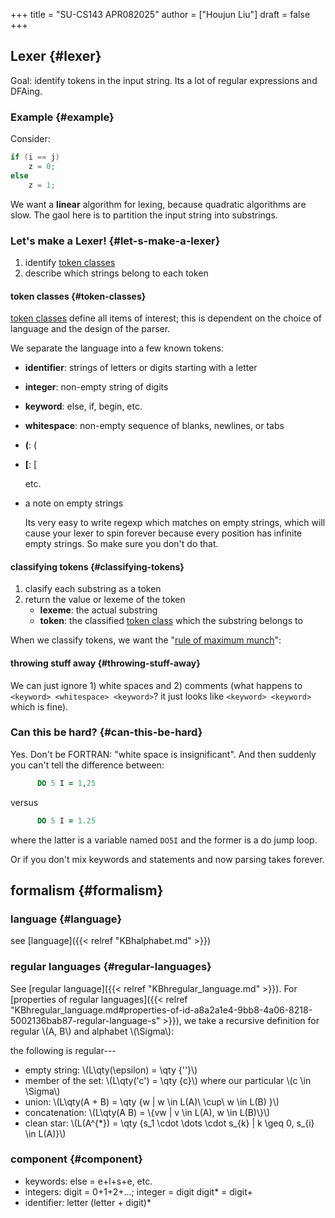 +++
title = "SU-CS143 APR082025"
author = ["Houjun Liu"]
draft = false
+++

## Lexer {#lexer}

Goal: identify tokens in the input string. Its a lot of regular expressions and DFAing.


### Example {#example}

Consider:

```java
if (i == j)
    z = 0;
else
    z = 1;
```

We want a **linear** algorithm for lexing, because quadratic algorithms are slow. The gaol here is to partition the input string into substrings.


### Let's make a Lexer! {#let-s-make-a-lexer}

1.  identify [token classes](#token-classes)
2.  describe which strings belong to each token


#### token classes {#token-classes}

[token classes](#token-classes) define all items of interest; this is dependent on the choice of language and the design of the parser.

We separate the language into a few known tokens:

-   **identifier**: strings of letters or digits starting with a letter
-   **integer**: non-empty string of digits
-   **keyword**: else, if, begin, etc.
-   **whitespace**: non-empty sequence of blanks, newlines, or tabs
-   **(**: (
-   **[**: [

    etc.

<!--list-separator-->

-  a note on empty strings

    Its very easy to write regexp which matches on empty strings, which will cause your lexer to spin forever because every position has infinite empty strings. So make sure you don't do that.


#### classifying tokens {#classifying-tokens}

1.  clasify each substring as a token
2.  return the value or lexeme of the token
    -   **lexeme**: the actual substring
    -   **token**: the classified [token class](#token-classes) which the substring belongs to

When we classify tokens, we want the "[rule of maximum munch](#classifying-tokens)":


#### throwing stuff away {#throwing-stuff-away}

We can just ignore 1) white spaces and 2) comments (what happens to `<keyword> <whitespace> <keyword>`? it just looks like `<keyword> <keyword>` which is fine).


### Can this be hard? {#can-this-be-hard}

Yes. Don't be FORTRAN: "white space is insignificant". And then suddenly you can't tell the difference between:

```fortran
      DO 5 I = 1,25
```

versus

```fortran
      DO 5 I = 1.25
```

where the latter is a variable named `DO5I` and the former is a do jump loop.

Or if you don't mix keywords and statements and now parsing takes forever.


## formalism {#formalism}


### language {#language}

see [language]({{< relref "KBhalphabet.md" >}})


### regular languages {#regular-languages}

See [regular language]({{< relref "KBhregular_language.md" >}}). For [properties of regular languages]({{< relref "KBhregular_language.md#properties-of-id-a8a2a1e4-9bb8-4a06-8218-5002136bab87-regular-language-s" >}}), we take a recursive definition for regular \\(A, B\\) and alphabet \\(\Sigma\\):

the following is regular---

-   empty string: \\(L\qty(\epsilon) = \qty {''}\\)
-   member of the set: \\(L\qty('c') = \qty {c}\\) where our particular \\(c \in \Sigma\\)
-   union: \\(L\qty(A + B) = \qty {w | w \in L(A)\ \cup\ w \in L(B) }\\)
-   concatenation: \\(L\qty(A B) = \\{vw | v \in L(A), w \in L(B)\\}\\)
-   clean star: \\(L(A^{\*}) = \qty {s\_1 \cdot \dots \cdot s\_{k} | k \geq 0, s\_{i} \in L(A)}\\)


### component {#component}

-   keywords: else = e+l+s+e, etc.
-   integers: digit = 0+1+2+...; integer = digit digit\* = digit+
-   identifier: letter (letter + digit)\*
